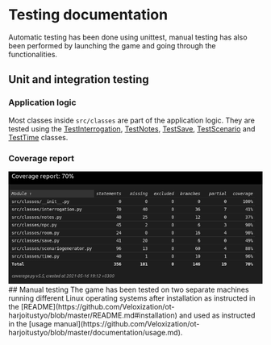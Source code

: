 # Testing documentation
Automatic testing has been done using unittest, manual testing has also been performed by launching the game and going through the functionalities.
## Unit and integration testing
### Application logic
Most classes inside `src/classes` are part of the application logic. They are tested using the [TestInterrogation](https://github.com/Veloxization/ot-harjoitustyo/blob/master/src/tests/interrogation_test.py), [TestNotes](https://github.com/Veloxization/ot-harjoitustyo/blob/master/src/tests/notes_test.py), [TestSave](https://github.com/Veloxization/ot-harjoitustyo/blob/master/src/tests/save_test.py), [TestScenario](https://github.com/Veloxization/ot-harjoitustyo/blob/master/src/tests/scenario_test.py) and [TestTime](https://github.com/Veloxization/ot-harjoitustyo/blob/master/src/tests/time_test.py) classes.
### Coverage report
<img src="https://github.com/Veloxization/ot-harjoitustyo/blob/master/documentation/images/coveragereport.png">
## Manual testing
The game has been tested on two separate machines running different Linux operating systems after installation as instructed in the [README](https://github.com/Veloxization/ot-harjoitustyo/blob/master/README.md#installation) and used as instructed in the [usage manual](https://github.com/Veloxization/ot-harjoitustyo/blob/master/documentation/usage.md).

